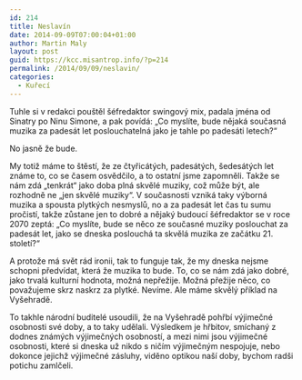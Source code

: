 ```yaml
---
id: 214
title: Neslavín
date: 2014-09-09T07:00:04+01:00
author: Martin Maly
layout: post
guid: https://kcc.misantrop.info/?p=214
permalink: /2014/09/09/neslavin/
categories:
  - Kuřecí
---
```

Tuhle si v redakci pouštěl šéfredaktor swingový mix, padala jména od Sinatry po Ninu Simone, a pak povídá: &#8222;Co myslíte, bude nějaká současná muzika za padesát let poslouchatelná jako je tahle po padesáti letech?&#8220;

No jasně že bude.

My totiž máme to štěstí, že ze čtyřicátých, padesátých, šedesátých let známe to, co se časem osvědčilo, a to ostatní jsme zapomněli. Takže se nám zdá &#8222;tenkrát&#8220; jako doba plná skvělé muziky, což může být, ale rozhodně ne &#8222;jen skvělé muziky&#8220;. V současnosti vzniká taky výborná muzika a spousta plytkých nesmyslů, no a za padesát let čas tu sumu pročistí, takže zůstane jen to dobré a nějaký budoucí šéfredaktor se v roce 2070 zeptá: &#8222;Co myslíte, bude se něco ze současné muziky poslouchat za padesát let, jako se dneska poslouchá ta skvělá muzika ze začátku 21. století?&#8220;

A protože má svět rád ironii, tak to funguje tak, že my dneska nejsme schopni předvídat, která že muzika to bude. To, co se nám zdá jako dobré, jako trvalá kulturní hodnota, možná nepřežije. Možná přežije něco, co považujeme skrz naskrz za plytké. Nevíme. Ale máme skvělý příklad na Vyšehradě.

To takhle národní buditelé usoudili, že na Vyšehradě pohřbí výjimečné osobnosti své doby, a to taky udělali. Výsledkem je hřbitov, smíchaný z dodnes známých výjimečných osobností, a mezi nimi jsou výjimečné osobnosti, které si dneska už nikdo s ničím výjimečným nespojuje, nebo dokonce jejichž výjimečné zásluhy, viděno optikou naší doby, bychom radši potichu zamlčeli.